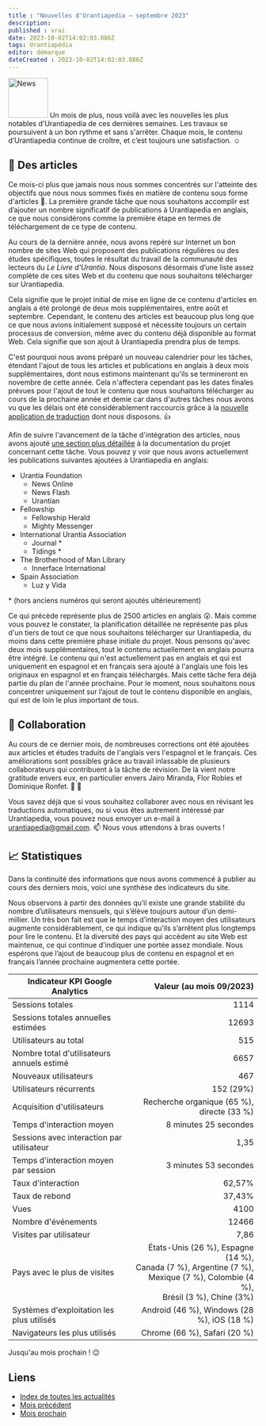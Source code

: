 ```yaml
---
title : "Nouvelles d'Urantiapedia — septembre 2023"
description:
published : vrai
date: 2023-10-02T14:02:03.086Z
tags: Urantiapédia
editor: démarque
dateCreated : 2023-10-02T14:02:03.086Z
---
```


<img src="/_assets/svg/icon-news.svg" alt="News" style="width: 80px;"> Un mois de plus, nous voilà avec les nouvelles les plus notables d'Urantiapedia de ces dernières semaines. Les travaux se poursuivent à un bon rythme et sans s'arrêter. Chaque mois, le contenu d’Urantiapedia continue de croître, et c’est toujours une satisfaction. :relaxed:

## :page_with_curl: Des articles

Ce mois-ci plus que jamais nous nous sommes concentrés sur l'atteinte des objectifs que nous nous sommes fixés en matière de contenu sous forme d'articles :page_with_curl:. La première grande tâche que nous souhaitons accomplir est d’ajouter un nombre significatif de publications à Urantiapedia en anglais, ce que nous considérons comme la première étape en termes de téléchargement de ce type de contenu.

Au cours de la dernière année, nous avons repéré sur Internet un bon nombre de sites Web qui proposent des publications régulières ou des études spécifiques, toutes le résultat du travail de la communauté des lecteurs du _Le Livre d'Urantia_. Nous disposons désormais d’une liste assez complète de ces sites Web et du contenu que nous souhaitons télécharger sur Urantiapedia.

Cela signifie que le projet initial de mise en ligne de ce contenu d'articles en anglais a été prolongé de deux mois supplémentaires, entre août et septembre. Cependant, le contenu des articles est beaucoup plus long que ce que nous avions initialement supposé et nécessite toujours un certain processus de conversion, même avec du contenu déjà disponible au format Web. Cela signifie que son ajout à Urantiapedia prendra plus de temps.

C'est pourquoi nous avons préparé un nouveau calendrier pour les tâches, étendant l'ajout de tous les articles et publications en anglais à deux mois supplémentaires, dont nous estimons maintenant qu'ils se termineront en novembre de cette année. Cela n'affectera cependant pas les dates finales prévues pour l'ajout de tout le contenu que nous souhaitons télécharger au cours de la prochaine année et demie car dans d'autres tâches nous avons vu que les délais ont été considérablement raccourcis grâce à la [nouvelle application de traduction](/fr/news/2023/08) dont nous disposons. :thumbsup:


Afin de suivre l'avancement de la tâche d'intégration des articles, nous avons ajouté [une section plus détaillée](/fr/help/status#progression-d%C3%A9taill%C3%A9e-des-articles) à la documentation du projet concernant cette tâche. Vous pouvez y voir que nous avons actuellement les publications suivantes ajoutées à Urantiapedia en anglais:

- Urantia Foundation
	- News Online
	- News Flash
	- Urantian
- Fellowship
	- Fellowship Herald
	- Mighty Messenger
- International Urantia Association
	- Journal \*
	- Tidings \*
- The Brotherhood of Man Library
	- Innerface International
- Spain Association
	- Luz y Vida

\* (hors anciens numéros qui seront ajoutés ultérieurement)

Ce qui précède représente plus de 2500 articles en anglais :open_mouth:. Mais comme vous pouvez le constater, la planification détaillée ne représente pas plus d'un tiers de tout ce que nous souhaitons télécharger sur Urantiapedia, du moins dans cette première phase initiale du projet. Nous pensons qu'avec deux mois supplémentaires, tout le contenu actuellement en anglais pourra être intégré. Le contenu qui n'est actuellement pas en anglais et qui est uniquement en espagnol et en français sera ajouté à l'anglais une fois les originaux en espagnol et en français téléchargés. Mais cette tâche fera déjà partie du plan de l'année prochaine. Pour le moment, nous souhaitons nous concentrer uniquement sur l’ajout de tout le contenu disponible en anglais, qui est de loin le plus important de tous.

## :blue_heart: Collaboration

Au cours de ce dernier mois, de nombreuses corrections ont été ajoutées aux articles et études traduits de l'anglais vers l'espagnol et le français. Ces améliorations sont possibles grâce au travail inlassable de plusieurs collaborateurs qui contribuent à la tâche de révision. De là vient notre gratitude envers eux, en particulier envers Jairo Miranda, Flor Robles et Dominique Ronfet. :clap: :clap:

Vous savez déjà que si vous souhaitez collaborer avec nous en révisant les traductions automatiques, ou si vous êtes autrement intéressé par Urantiapedia, vous pouvez nous envoyer un e-mail à urantiapedia@gmail.com. :mailbox: Nous vous attendons à bras ouverts !

## :chart_with_upwards_trend: Statistiques

Dans la continuité des informations que nous avons commencé à publier au cours des derniers mois, voici une synthèse des indicateurs du site.

Nous observons à partir des données qu’il existe une grande stabilité du nombre d’utilisateurs mensuels, qui s’élève toujours autour d’un demi-millier. Un très bon fait est que le temps d’interaction moyen des utilisateurs augmente considérablement, ce qui indique qu’ils s’arrêtent plus longtemps pour lire le contenu. Et la diversité des pays qui accèdent au site Web est maintenue, ce qui continue d'indiquer une portée assez mondiale. Nous espérons que l’ajout de beaucoup plus de contenu en espagnol et en français l’année prochaine augmentera cette portée.

Indicateur KPI Google Analytics | Valeur (au mois 09/2023)
--- | ---:
Sessions totales | 1114
Sessions totales annuelles estimées | 12693
Utilisateurs au total | 515
Nombre total d'utilisateurs annuels estimé | 6657
Nouveaux utilisateurs | 467
Utilisateurs récurrents | 152 (29%)
Acquisition d'utilisateurs | Recherche organique (65 %), directe (33 %)
Temps d'interaction moyen | 8 minutes 25 secondes
Sessions avec interaction par utilisateur | 1,35
Temps d'interaction moyen par session | 3 minutes 53 secondes
Taux d'interaction | 62,57%
Taux de rebond | 37,43%
Vues | 4100
Nombre d'événements | 12466
Visites par utilisateur | 7,86
Pays avec le plus de visites | États-Unis (26 %), Espagne (14 %), <br>Canada (7 %), Argentine (7 %), <br>Mexique (7 %), Colombie (4 %), <br>Brésil (3 %), Chine (3%)
Systèmes d'exploitation les plus utilisés | Android (46 %), Windows (28 %), iOS (18 %)
Navigateurs les plus utilisés | Chrome (66 %), Safari (20 %)

Jusqu'au mois prochain ! :wink:

## Liens

- [Index de toutes les actualités](/fr/news)
- [Mois précédent](/fr/news/2023/08)
- [Mois prochain](/fr/news/2023/10)